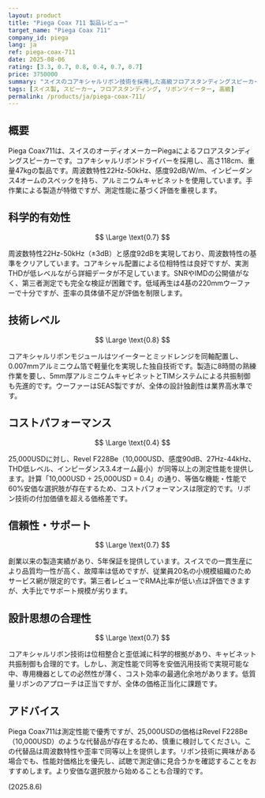 ```yaml
---
layout: product
title: "Piega Coax 711 製品レビュー"
target_name: "Piega Coax 711"
company_id: piega
lang: ja
ref: piega-coax-711
date: 2025-08-06
rating: [3.3, 0.7, 0.8, 0.4, 0.7, 0.7]
price: 3750000
summary: "スイスのコアキシャルリボン技術を採用した高級フロアスタンディングスピーカー。測定性能は優秀だが、詳細データ不足とコスト課題あり。"
tags: [スイス製, スピーカー, フロアスタンディング, リボンツイーター, 高級]
permalink: /products/ja/piega-coax-711/
---
```

## 概要

Piega Coax711は、スイスのオーディオメーカーPiegaによるフロアスタンディングスピーカーです。コアキシャルリボンドライバーを採用し、高さ118cm、重量47kgの製品です。周波数特性22Hz-50kHz、感度92dB/W/m、インピーダンス4オームのスペックを持ち、アルミニウムキャビネットを使用しています。手作業による製造が特徴ですが、測定性能に基づく評価を重視します。

## 科学的有効性

$$ \Large \text{0.7} $$

周波数特性22Hz-50kHz（±3dB）と感度92dBを実現しており、周波数特性の基準をクリアしています。コアキシャル配置による位相特性は良好ですが、実測THDが低レベルながら詳細データが不足しています。SNRやIMDの公開値がなく、第三者測定でも完全な検証が困難です。低域再生は4基の220mmウーファーで十分ですが、歪率の具体値不足が評価を制限します。

## 技術レベル

$$ \Large \text{0.8} $$

コアキシャルリボンモジュールはツイーターとミッドレンジを同軸配置し、0.007mmアルミニウム箔で軽量化を実現した独自技術です。製造に8時間の熟練作業を要し、5mm厚アルミニウムキャビネットとTIMシステムによる共振制御も先進的です。ウーファーはSEAS製ですが、全体の設計独創性は業界高水準です。

## コストパフォーマンス

$$ \Large \text{0.4} $$

25,000USDに対し、Revel F228Be（10,000USD、感度90dB、27Hz-44kHz、THD低レベル、インピーダンス3.4オーム最小）が同等以上の測定性能を提供します。計算「10,000USD ÷ 25,000USD = 0.4」の通り、等価な機能・性能で60%安価な選択肢が存在するため、コストパフォーマンスは限定的です。リボン技術の付加価値を超える価格差です。

## 信頼性・サポート

$$ \Large \text{0.7} $$

創業以来の製造実績があり、5年保証を提供しています。スイスでの一貫生産により品質均一性が高く、故障率は低めですが、従業員20名の小規模組織のためサービス網が限定的です。第三者レビューでRMA比率が低い点は評価できますが、大手比でサポート規模が劣ります。

## 設計思想の合理性

$$ \Large \text{0.7} $$

コアキシャルリボン技術は位相整合と歪低減に科学的根拠があり、キャビネット共振制御も合理的です。しかし、測定性能で同等を安価汎用技術で実現可能な中、専用機器としての必然性が薄く、コスト効率の最適化余地があります。低質量リボンのアプローチは正当ですが、全体の価格正当化に課題です。

## アドバイス

Piega Coax711は測定性能で優秀ですが、25,000USDの価格はRevel F228Be（10,000USD）のような代替品が存在するため、慎重に検討してください。この代替品は周波数特性や歪率で同等以上を提供します。リボン技術に興味がある場合でも、性能対価格比を優先し、試聴で測定値に見合うかを確認することをおすすめします。より安価な選択肢から始めることも合理的です。

(2025.8.6)
